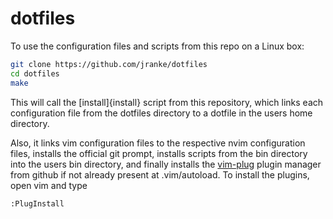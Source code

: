 # dotfiles

To use the configuration files and scripts from this repo on a Linux box:

```bash
git clone https://github.com/jranke/dotfiles
cd dotfiles
make
```

This will call the [install]{install} script from this repository, which links
each configuration file from the dotfiles directory to a dotfile in the users
home directory.

Also, it links vim configuration files to the respective
nvim configuration files, installs the official git prompt,
installs scripts from the bin directory into the users
bin directory, and finally installs the
[vim-plug](https://github.com/junegunn/vim-plug) plugin manager from github if
not already present at .vim/autoload. To install the plugins, open vim and type

```vim
:PlugInstall
```
